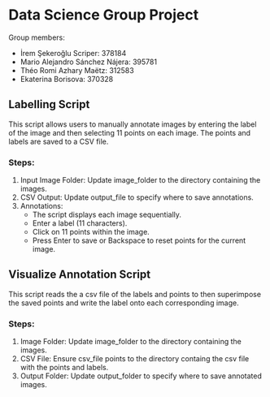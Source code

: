 # Data Science Group Project

Group members:
- İrem Şekeroğlu Scriper: 378184
- Mario Alejandro Sánchez Nájera: 395781
- Théo Romi Azhary Maëtz: 312583
- Ekaterina Borisova: 370328

## Labelling Script
This script allows users to manually annotate images by entering the label of the image and then selecting 11 points on each image. The points and labels are saved to a CSV file.

### Steps:

1. Input Image Folder: Update image_folder to the directory containing the images.
2. CSV Output: Update output_file to specify where to save annotations.
3. Annotations:
    - The script displays each image sequentially.
    - Enter a label (11 characters).
    - Click on 11 points within the image.
    - Press Enter to save or Backspace to reset points for the current image.

## Visualize Annotation Script
This script reads the a csv file of the labels and points to then superimpose the saved points and write the label onto each corresponding image.

### Steps:
1. Image Folder: Update image_folder to the directory containing the images.
2. CSV File: Ensure csv_file points to the directory containg the csv file with the points and labels.
3. Output Folder: Update output_folder to specify where to save annotated images.
